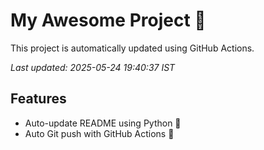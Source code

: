 # My Awesome Project 🚀

This project is automatically updated using GitHub Actions.

_Last updated: 2025-05-24 19:40:37 IST_

## Features
- Auto-update README using Python 🐍
- Auto Git push with GitHub Actions 🤖
